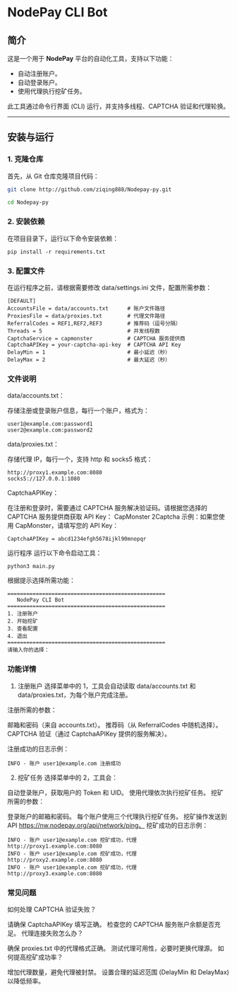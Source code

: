 # NodePay CLI Bot

## 简介
这是一个用于 **NodePay** 平台的自动化工具，支持以下功能：
- 自动注册账户。
- 自动登录账户。
- 使用代理执行挖矿任务。

此工具通过命令行界面 (CLI) 运行，并支持多线程、CAPTCHA 验证和代理轮换。

---

## 安装与运行

### 1. 克隆仓库
首先，从 Git 仓库克隆项目代码：
```bash
git clone http://github.com/ziqing888/Nodepay-py.git

cd Nodepay-py
```
### 2. 安装依赖
在项目目录下，运行以下命令安装依赖：
```
pip install -r requirements.txt
```
### 3. 配置文件
在运行程序之前，请根据需要修改 data/settings.ini 文件，配置所需参数：
```
[DEFAULT]
AccountsFile = data/accounts.txt      # 账户文件路径
ProxiesFile = data/proxies.txt        # 代理文件路径
ReferralCodes = REF1,REF2,REF3        # 推荐码（逗号分隔）
Threads = 5                           # 并发线程数
CaptchaService = capmonster           # CAPTCHA 服务提供商
CaptchaAPIKey = your-captcha-api-key  # CAPTCHA API Key
DelayMin = 1                          # 最小延迟（秒）
DelayMax = 2                          # 最大延迟（秒）
```
### 文件说明
data/accounts.txt：

存储注册或登录账户信息，每行一个账户，格式为：
```
user1@example.com:password1
user2@example.com:password2
```
data/proxies.txt：

存储代理 IP，每行一个，支持 http 和 socks5 格式：
```
http://proxy1.example.com:8080
socks5://127.0.0.1:1080
```
CaptchaAPIKey：

在注册和登录时，需要通过 CAPTCHA 服务解决验证码。请根据您选择的 CAPTCHA 服务提供商获取 API Key：
CapMonster
2Captcha
示例：如果您使用 CapMonster，请填写您的 API Key：
```
CaptchaAPIKey = abcd1234efgh5678ijkl90mnopqr

```
运行程序
运行以下命令启动工具：
```
python3 main.py
```
根据提示选择所需功能：
```
==================================================
   NodePay CLI Bot
==================================================
1. 注册账户
2. 开始挖矿
3. 查看配置
4. 退出
==================================================
请输入你的选择：
```
### 功能详情
1. 注册账户
选择菜单中的 1，工具会自动读取 data/accounts.txt 和 data/proxies.txt，为每个账户完成注册。

注册所需的参数：

邮箱和密码（来自 accounts.txt）。
推荐码（从 ReferralCodes 中随机选择）。
CAPTCHA 验证（通过 CaptchaAPIKey 提供的服务解决）。

注册成功的日志示例：
```
INFO - 账户 user1@example.com 注册成功
```
2. 挖矿任务
选择菜单中的 2，工具会：

自动登录账户，获取用户的 Token 和 UID。
使用代理依次执行挖矿任务。
挖矿所需的参数：

登录账户的邮箱和密码。
每个账户使用三个代理执行挖矿任务。
挖矿操作发送到 API https://nw.nodepay.org/api/network/ping。
挖矿成功的日志示例：
```
INFO - 账户 user1@example.com 挖矿成功，代理 http://proxy1.example.com:8080
INFO - 账户 user1@example.com 挖矿成功，代理 http://proxy2.example.com:8080
INFO - 账户 user1@example.com 挖矿成功，代理 http://proxy3.example.com:8080
```
### 常见问题
如何处理 CAPTCHA 验证失败？

请确保 CaptchaAPIKey 填写正确。
检查您的 CAPTCHA 服务账户余额是否充足。
代理连接失败怎么办？

确保 proxies.txt 中的代理格式正确。
测试代理可用性，必要时更换代理源。
如何提高挖矿成功率？

增加代理数量，避免代理被封禁。
设置合理的延迟范围 (DelayMin 和 DelayMax) 以降低频率。
